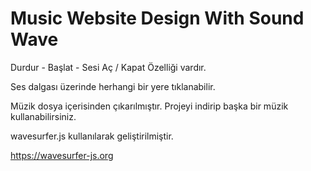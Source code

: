 # Music Website Design With Sound Wave

Durdur - Başlat - Sesi Aç / Kapat Özelliği vardır.

Ses dalgası üzerinde herhangi bir yere tıklanabilir.

Müzik dosya içerisinden çıkarılmıştır. Projeyi indirip başka bir müzik kullanabilirsiniz.

wavesurfer.js kullanılarak geliştirilmiştir.

https://wavesurfer-js.org
